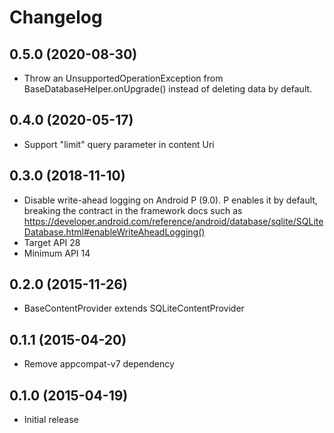 # Changelog

## 0.5.0 (2020-08-30)

* Throw an UnsupportedOperationException from BaseDatabaseHelper.onUpgrade() instead of deleting data by default.

## 0.4.0 (2020-05-17)

* Support "limit" query parameter in content Uri

## 0.3.0 (2018-11-10)

* Disable write-ahead logging on Android P (9.0). P enables it by default, breaking the contract
  in the framework docs such as
  https://developer.android.com/reference/android/database/sqlite/SQLiteDatabase.html#enableWriteAheadLogging()
* Target API 28
* Minimum API 14

## 0.2.0 (2015-11-26)

* BaseContentProvider extends SQLiteContentProvider

## 0.1.1 (2015-04-20)

* Remove appcompat-v7 dependency

## 0.1.0 (2015-04-19)

* Initial release